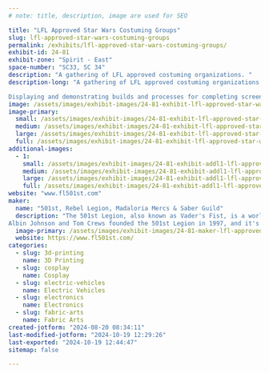 ```yaml
---
# note: title, description, image are used for SEO

title: "LFL Approved Star Wars Costuming Groups"
slug: lfl-approved-star-wars-costuming-groups
permalink: /exhibits/lfl-approved-star-wars-costuming-groups/
exhibit-id: 24-81
exhibit-zone: "Spirit - East"
space-number: "SC33, SC 34"
description: "A gathering of LFL approved costuming organizations. "
description-long: "A gathering of LFL approved costuming organizations including, 501st Legion, Rebel Legion, Mandalorian Mercs, Southern R2 Builders, Saber Guild and Dark Empire.  

Displaying and demonstrating builds and processes for completing screen accurate approvable Star Wars Costumes. "
image: /assets/images/exhibit-images/24-81-exhibit-lfl-approved-star-wars-costuming-groups-received-1553459032193629-large.jpeg
image-primary: 
  small: /assets/images/exhibit-images/24-81-exhibit-lfl-approved-star-wars-costuming-groups-received-1553459032193629-small.jpeg
  medium: /assets/images/exhibit-images/24-81-exhibit-lfl-approved-star-wars-costuming-groups-received-1553459032193629-medium.jpeg
  large: /assets/images/exhibit-images/24-81-exhibit-lfl-approved-star-wars-costuming-groups-received-1553459032193629-large.jpeg
  full: /assets/images/exhibit-images/24-81-exhibit-lfl-approved-star-wars-costuming-groups-received-1553459032193629-full.jpeg
additional-images: 
  - 1:
    small: /assets/images/exhibit-images/24-81-exhibit-addl1-lfl-approved-star-wars-costuming-groups-44-received-1553459032193629-1734-small.jpeg
    medium: /assets/images/exhibit-images/24-81-exhibit-addl1-lfl-approved-star-wars-costuming-groups-44-received-1553459032193629-1734-medium.jpeg
    large: /assets/images/exhibit-images/24-81-exhibit-addl1-lfl-approved-star-wars-costuming-groups-44-received-1553459032193629-1734-large.jpeg
    full: /assets/images/exhibit-images/24-81-exhibit-addl1-lfl-approved-star-wars-costuming-groups-44-received-1553459032193629-1734-full.jpeg
website: "www.fl501st.com"
maker: 
  name: "501st, Rebel Legion, Madaloria Mercs & Saber Guild"
  description: "The 501st Legion, also known as Vader's Fist, is a worldwide organization of Star Wars fans who make and wear screen-accurate costumes of characters from the Star Wars universe. The organization's mission is to promote interest in Star Wars by creating and wearing costumes of Imperial stormtroopers, Sith Lords, clone troopers, bounty hunters, and other villains. The 501st Legion is often seen at Star Wars-related events and charity events like Toys for Tots and MDA Telethons. 
Albin Johnson and Tom Crews founded the 501st Legion in 1997, and it's made up entirely of volunteers. The organization has chapters in the United States and 59 other countries. The 501st Legion has forums where members can post tips and tricks, share information about current developments, and host Work in Progress posts about other members' costumes"
  image-primary: /assets/images/exhibit-images/24-81-maker-lfl-approved-star-wars-costuming-groups-img-20240820-081019-medium.jpg
  website: https://www.fl501st.com/
categories: 
  - slug: 3d-printing
    name: 3D Printing
  - slug: cosplay
    name: Cosplay
  - slug: electric-vehicles
    name: Electric Vehicles
  - slug: electronics
    name: Electronics
  - slug: fabric-arts
    name: Fabric Arts
created-jotform: "2024-08-20 08:34:11"
last-modified-jotform: "2024-10-19 12:29:26"
last-exported: "2024-10-19 12:44:47"
sitemap: false

---
```

